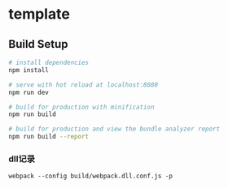 # template

## Build  Setup

``` bash
# install dependencies
npm install

# serve with hot reload at localhost:8080
npm run dev

# build for production with minification
npm run build

# build for production and view the bundle analyzer report
npm run build --report
```

### dll记录
```
webpack --config build/webpack.dll.conf.js -p
```
